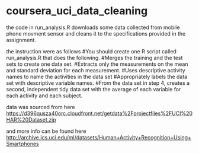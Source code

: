 coursera_uci_data_cleaning
==========================
the code in run_analysis.R downloads some data collected from mobile phone movment sensor and cleans it to the specifications provided in the assignment. 

the instruction were as follows
#You should create one R script called run_analysis.R that does the following.
#Merges the training and the test sets to create one data set.
#Extracts only the measurements on the mean and standard deviation for each measurement. 
#Uses descriptive activity names to name the activities in the data set
#Appropriately labels the data set with descriptive variable names. 
#From the data set in step 4, creates a second, independent tidy data set with the average of each variable for each activity and each subject.


data was sourced from here https://d396qusza40orc.cloudfront.net/getdata%2Fprojectfiles%2FUCI%20HAR%20Dataset.zip

and more info can be found here
http://archive.ics.uci.edu/ml/datasets/Human+Activity+Recognition+Using+Smartphones 

